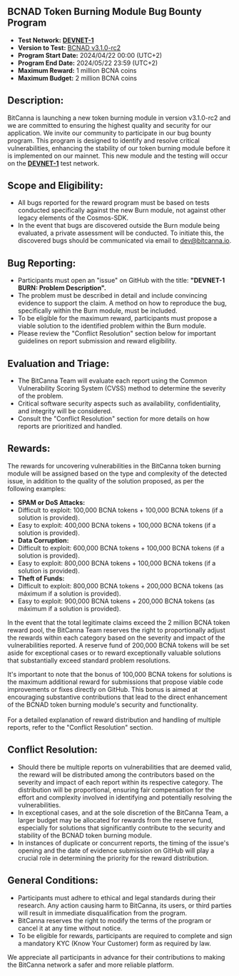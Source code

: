 

## BCNAD Token Burning Module Bug Bounty Program



* **Test Network:** [**DEVNET-1**](https://github.com/BitCannaGlobal/bcna/tree/main/devnets/bitcanna-dev-1)
* **Version to Test:** [BCNAD v3.1.0-rc2](https://github.com/BitCannaGlobal/bcna/releases/tag/v3.1.0-rc2)
* **Program Start Date:**  2024/04/22 00:00 (UTC+2)
* **Program End Date:**  2024/05/22 23:59 (UTC+2)
* **Maximum Reward:** 1 million BCNA coins
* **Maximum Budget:** 2 million BCNA coins


## Description:
BitCanna is launching a new token burning module in version v3.1.0-rc2 and we are committed to ensuring the highest quality and security for our application. We invite our community to participate in our bug bounty program. This program is designed to identify and resolve critical vulnerabilities, enhancing the stability of our token burning module before it is implemented on our mainnet.
This new module and the testing will occur on the [**DEVNET-1**](https://github.com/BitCannaGlobal/bcna/tree/main/devnets/bitcanna-dev-1) test network.


## Scope and Eligibility:
* All bugs reported for the reward program must be based on tests conducted specifically against the new Burn module, not against other legacy elements of the Cosmos-SDK.
* In the event that bugs are discovered outside the Burn module being evaluated, a private assessment will be conducted. To initiate this, the discovered bugs should be communicated via email to dev@bitcanna.io.


## Bug Reporting:
* Participants must open an "issue" on GitHub with the title: **"DEVNET-1 BURN: Problem Description".**
* The problem must be described in detail and include convincing evidence to support the claim. A method on how to reproduce the bug, specifically within the Burn module, must be included.
* To be eligible for the maximum reward, participants must propose a viable solution to the identified problem within the Burn module.
* Please review the "Conflict Resolution" section below for important guidelines on report submission and reward eligibility.


## Evaluation and Triage:
* The BitCanna Team will evaluate each report using the Common Vulnerability Scoring System (CVSS) method to determine the severity of the problem.
* Critical software security aspects such as availability, confidentiality, and integrity will be considered.
* Consult the "Conflict Resolution" section for more details on how reports are prioritized and handled.


## Rewards:
The rewards for uncovering vulnerabilities in the BitCanna token burning module will be assigned based on the type and complexity of the detected issue, in addition to the quality of the solution proposed, as per the following examples:

* **SPAM or DoS Attacks:**
* Difficult to exploit: 100,000 BCNA tokens + 100,000 BCNA tokens (if a solution is provided).
* Easy to exploit: 400,000 BCNA tokens + 100,000 BCNA tokens (if a solution is provided).
* **Data Corruption:**
* Difficult to exploit: 600,000 BCNA tokens + 100,000 BCNA tokens (if a solution is provided).
* Easy to exploit: 800,000 BCNA tokens + 100,000 BCNA tokens (if a solution is provided).
* **Theft of Funds:**
* Difficult to exploit: 800,000 BCNA tokens + 200,000 BCNA tokens (as máximum if a solution is provided).
* Easy to exploit: 900,000 BCNA tokens + 200,000 BCNA tokens (as máximum if a solution is provided).

In the event that the total legitimate claims exceed the 2 million BCNA token reward pool, the BitCanna Team reserves the right to proportionally adjust the rewards within each category based on the severity and impact of the vulnerabilities reported. A reserve fund of 200,000 BCNA tokens will be set aside for exceptional cases or to reward exceptionally valuable solutions that substantially exceed standard problem resolutions.

It's important to note that the bonus of 100,000 BCNA tokens for solutions is the maximum additional reward for submissions that propose viable code improvements or fixes directly on GitHub. This bonus is aimed at encouraging substantive contributions that lead to the direct enhancement of the BCNAD token burning module's security and functionality. \
 \
For a detailed explanation of reward distribution and handling of multiple reports, refer to the "Conflict Resolution" section.


## Conflict Resolution:

* Should there be multiple reports on vulnerabilities that are deemed valid, the reward will be distributed among the contributors based on the severity and impact of each report within its respective category. The distribution will be proportional, ensuring fair compensation for the effort and complexity involved in identifying and potentially resolving the vulnerabilities.
* In exceptional cases, and at the sole discretion of the BitCanna Team, a larger budget may be allocated for rewards from the reserve fund, especially for solutions that significantly contribute to the security and stability of the BCNAD token burning module.
* In instances of duplicate or concurrent reports, the timing of the issue's opening and the date of evidence submission on GitHub will play a crucial role in determining the priority for the reward distribution.


## General Conditions:
* Participants must adhere to ethical and legal standards during their research. Any action causing harm to BitCanna, its users, or third parties will result in immediate disqualification from the program.
* BitCanna reserves the right to modify the terms of the program or cancel it at any time without notice.
* To be eligible for rewards, participants are required to complete and sign a mandatory KYC (Know Your Customer) form as required by law.

We appreciate all participants in advance for their contributions to making the BitCanna network a safer and more reliable platform.
